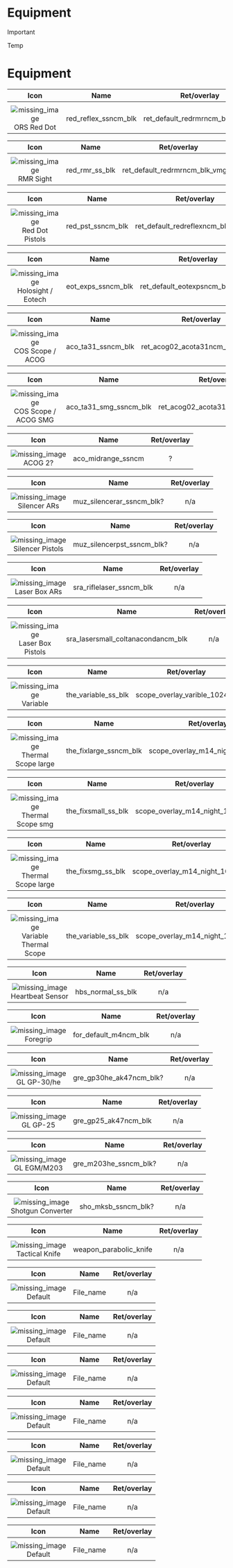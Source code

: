 # Equipment

> [!IMPORTANT]
> Temp


# Equipment

| Icon | Name | Ret/overlay |
| :--: | :--: | :--: |
| |
![missing_image](https://github.com/user-attachments/assets/abb9e211-1176-4ac4-896d-4bdcb5019e7d)<br> ORS Red Dot | red_reflex_ssncm_blk | ret_default_redrmrncm_blk_vmgun |

| Icon | Name | Ret/overlay |
| :--: | :--: | :--: |
| |
![missing_image](https://github.com/user-attachments/assets/abb9e211-1176-4ac4-896d-4bdcb5019e7d)<br> RMR Sight | red_rmr_ss_blk | ret_default_redrmrncm_blk_vmgun |

| Icon | Name | Ret/overlay |
| :--: | :--: | :--: |
| |
![missing_image](https://github.com/user-attachments/assets/abb9e211-1176-4ac4-896d-4bdcb5019e7d)<br> Red Dot Pistols | red_pst_ssncm_blk | ret_default_redreflexncm_blk_vmgun |

| Icon | Name | Ret/overlay |
| :--: | :--: | :--: |
| |
![missing_image](https://github.com/user-attachments/assets/abb9e211-1176-4ac4-896d-4bdcb5019e7d)<br> Holosight / Eotech | eot_exps_ssncm_blk | ret_default_eotexpsncm_blk_vmgun |

| Icon | Name | Ret/overlay |
| :--: | :--: | :--: |
| |
![missing_image](https://github.com/user-attachments/assets/abb9e211-1176-4ac4-896d-4bdcb5019e7d)<br> COS Scope / ACOG | aco_ta31_ssncm_blk | ret_acog02_acota31ncm_blk_vmgun |

| Icon | Name | Ret/overlay |
| :--: | :--: | :--: |
| |
![missing_image](https://github.com/user-attachments/assets/abb9e211-1176-4ac4-896d-4bdcb5019e7d)<br> COS Scope / ACOG SMG | aco_ta31_smg_ssncm_blk | ret_acog02_acota31ncm_blk_vmgun |

| Icon | Name | Ret/overlay |
| :--: | :--: | :--: |
| |
![missing_image](https://github.com/user-attachments/assets/abb9e211-1176-4ac4-896d-4bdcb5019e7d)<br> ACOG 2? | aco_midrange_ssncm | ? |

| Icon | Name | Ret/overlay |
| :--: | :--: | :--: |
| |
![missing_image](https://github.com/user-attachments/assets/abb9e211-1176-4ac4-896d-4bdcb5019e7d)<br> Silencer ARs | muz_silencerar_ssncm_blk? | n/a |

| Icon | Name | Ret/overlay |
| :--: | :--: | :--: |
| |
![missing_image](https://github.com/user-attachments/assets/abb9e211-1176-4ac4-896d-4bdcb5019e7d)<br> Silencer Pistols | muz_silencerpst_ssncm_blk? | n/a |

| Icon | Name | Ret/overlay |
| :--: | :--: | :--: |
| |
![missing_image](https://github.com/user-attachments/assets/abb9e211-1176-4ac4-896d-4bdcb5019e7d)<br> Laser Box ARs | sra_riflelaser_ssncm_blk | n/a |

| Icon | Name | Ret/overlay |
| :--: | :--: | :--: |
| |
![missing_image](https://github.com/user-attachments/assets/abb9e211-1176-4ac4-896d-4bdcb5019e7d)<br> Laser Box Pistols | sra_lasersmall_coltanacondancm_blk | n/a |

| Icon | Name | Ret/overlay |
| :--: | :--: | :--: |
| |
![missing_image](https://github.com/user-attachments/assets/abb9e211-1176-4ac4-896d-4bdcb5019e7d)<br> Variable | the_variable_ss_blk | scope_overlay_varible_1024#0 |

| Icon | Name | Ret/overlay |
| :--: | :--: | :--: |
| |
![missing_image](https://github.com/user-attachments/assets/abb9e211-1176-4ac4-896d-4bdcb5019e7d)<br> Thermal Scope large | the_fixlarge_ssncm_blk | scope_overlay_m14_night_1024#0? |

| Icon | Name | Ret/overlay |
| :--: | :--: | :--: |
| |
![missing_image](https://github.com/user-attachments/assets/abb9e211-1176-4ac4-896d-4bdcb5019e7d)<br> Thermal Scope smg | the_fixsmall_ss_blk | scope_overlay_m14_night_1024#0? |

| Icon | Name | Ret/overlay |
| :--: | :--: | :--: |
| |
![missing_image](https://github.com/user-attachments/assets/abb9e211-1176-4ac4-896d-4bdcb5019e7d)<br> Thermal Scope large | the_fixsmg_ss_blk | scope_overlay_m14_night_1024#0? |

| Icon | Name | Ret/overlay |
| :--: | :--: | :--: |
| |
![missing_image](https://github.com/user-attachments/assets/abb9e211-1176-4ac4-896d-4bdcb5019e7d)<br> Variable Thermal Scope | the_variable_ss_blk | scope_overlay_m14_night_1024#0? |

| Icon | Name | Ret/overlay |
| :--: | :--: | :--: |
| |
![missing_image](https://github.com/user-attachments/assets/abb9e211-1176-4ac4-896d-4bdcb5019e7d)<br> Heartbeat Sensor | hbs_normal_ss_blk | n/a |

| Icon | Name | Ret/overlay |
| :--: | :--: | :--: |
| |
![missing_image](https://github.com/user-attachments/assets/abb9e211-1176-4ac4-896d-4bdcb5019e7d)<br> Foregrip | for_default_m4ncm_blk | n/a |

| Icon | Name | Ret/overlay |
| :--: | :--: | :--: |
| |
![missing_image](https://github.com/user-attachments/assets/abb9e211-1176-4ac4-896d-4bdcb5019e7d)<br> GL GP-30/he | gre_gp30he_ak47ncm_blk? | n/a |

| Icon | Name | Ret/overlay |
| :--: | :--: | :--: |
| |
![missing_image](https://github.com/user-attachments/assets/abb9e211-1176-4ac4-896d-4bdcb5019e7d)<br> GL GP-25 | gre_gp25_ak47ncm_blk | n/a |

| Icon | Name | Ret/overlay |
| :--: | :--: | :--: |
| |
![missing_image](https://github.com/user-attachments/assets/abb9e211-1176-4ac4-896d-4bdcb5019e7d)<br> GL EGM/M203 | gre_m203he_ssncm_blk? | n/a |

| Icon | Name | Ret/overlay |
| :--: | :--: | :--: |
| |
![missing_image](https://github.com/user-attachments/assets/abb9e211-1176-4ac4-896d-4bdcb5019e7d)<br> Shotgun Converter | sho_mksb_ssncm_blk? | n/a |

| Icon | Name | Ret/overlay |
| :--: | :--: | :--: |
| |
![missing_image](https://github.com/user-attachments/assets/abb9e211-1176-4ac4-896d-4bdcb5019e7d)<br> Tactical Knife | weapon_parabolic_knife | n/a |

| Icon | Name | Ret/overlay |
| :--: | :--: | :--: |
| |
![missing_image](https://github.com/user-attachments/assets/abb9e211-1176-4ac4-896d-4bdcb5019e7d)<br> Default | File_name | n/a |

| Icon | Name | Ret/overlay |
| :--: | :--: | :--: |
| |
![missing_image](https://github.com/user-attachments/assets/abb9e211-1176-4ac4-896d-4bdcb5019e7d)<br> Default | File_name | n/a |

| Icon | Name | Ret/overlay |
| :--: | :--: | :--: |
| |
![missing_image](https://github.com/user-attachments/assets/abb9e211-1176-4ac4-896d-4bdcb5019e7d)<br> Default | File_name | n/a |

| Icon | Name | Ret/overlay |
| :--: | :--: | :--: |
| |
![missing_image](https://github.com/user-attachments/assets/abb9e211-1176-4ac4-896d-4bdcb5019e7d)<br> Default | File_name | n/a |

| Icon | Name | Ret/overlay |
| :--: | :--: | :--: |
| |
![missing_image](https://github.com/user-attachments/assets/abb9e211-1176-4ac4-896d-4bdcb5019e7d)<br> Default | File_name | n/a |

| Icon | Name | Ret/overlay |
| :--: | :--: | :--: |
| |
![missing_image](https://github.com/user-attachments/assets/abb9e211-1176-4ac4-896d-4bdcb5019e7d)<br> Default | File_name | n/a |

| Icon | Name | Ret/overlay |
| :--: | :--: | :--: |
| |
![missing_image](https://github.com/user-attachments/assets/abb9e211-1176-4ac4-896d-4bdcb5019e7d)<br> Default | File_name | n/a |
